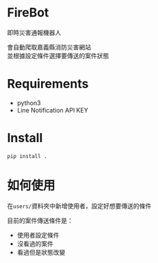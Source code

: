 # FireBot

即時災害通報機器人

會自動爬取嘉義縣消防災害網站  
並根據設定條件選擇要傳送的案件狀態

# Requirements

- python3
- Line Notification API KEY

# Install

```shell
pip install .
```

# 如何使用

在```users/```資料夾中新增使用者，設定好想要傳送的條件

目前的案件傳送條件是：

- 使用者設定條件
- 沒看過的案件
- 看過但是狀態改變

